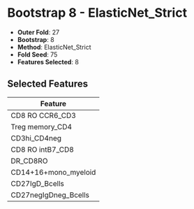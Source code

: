 # Bootstrap 8 - ElasticNet_Strict

- **Outer Fold**: 27
- **Bootstrap**: 8
- **Method**: ElasticNet_Strict
- **Fold Seed**: 75
- **Features Selected**: 8

## Selected Features

| Feature |
|---------|
| CD8 RO CCR6_CD3 |
| Treg memory_CD4 |
| CD3hi_CD4neg |
| CD8 RO intB7_CD8 |
| DR_CD8RO |
| CD14+16+mono_myeloid |
| CD27IgD_Bcells |
| CD27negIgDneg_Bcells |
